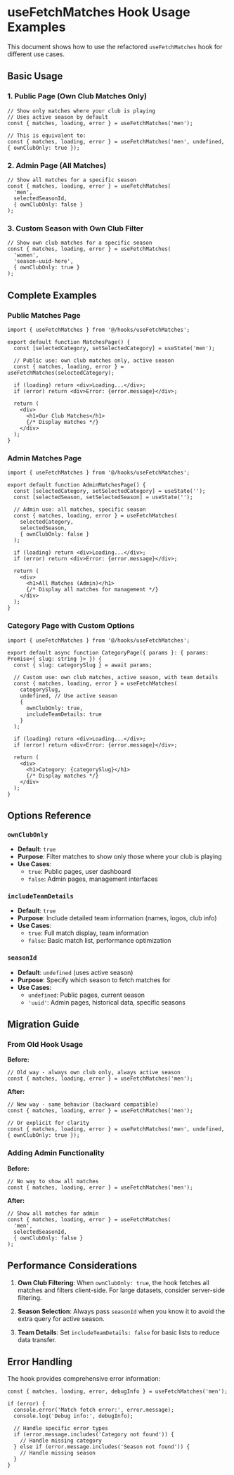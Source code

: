 # useFetchMatches Hook Usage Examples

This document shows how to use the refactored `useFetchMatches` hook for different use cases.

## Basic Usage

### 1. Public Page (Own Club Matches Only)

```tsx
// Show only matches where your club is playing
// Uses active season by default
const { matches, loading, error } = useFetchMatches('men');

// This is equivalent to:
const { matches, loading, error } = useFetchMatches('men', undefined, { ownClubOnly: true });
```

### 2. Admin Page (All Matches)

```tsx
// Show all matches for a specific season
const { matches, loading, error } = useFetchMatches(
  'men', 
  selectedSeasonId, 
  { ownClubOnly: false }
);
```

### 3. Custom Season with Own Club Filter

```tsx
// Show own club matches for a specific season
const { matches, loading, error } = useFetchMatches(
  'women', 
  'season-uuid-here', 
  { ownClubOnly: true }
);
```

## Complete Examples

### Public Matches Page

```tsx
import { useFetchMatches } from '@/hooks/useFetchMatches';

export default function MatchesPage() {
  const [selectedCategory, setSelectedCategory] = useState('men');
  
  // Public use: own club matches only, active season
  const { matches, loading, error } = useFetchMatches(selectedCategory);
  
  if (loading) return <div>Loading...</div>;
  if (error) return <div>Error: {error.message}</div>;
  
  return (
    <div>
      <h1>Our Club Matches</h1>
      {/* Display matches */}
    </div>
  );
}
```

### Admin Matches Page

```tsx
import { useFetchMatches } from '@/hooks/useFetchMatches';

export default function AdminMatchesPage() {
  const [selectedCategory, setSelectedCategory] = useState('');
  const [selectedSeason, setSelectedSeason] = useState('');
  
  // Admin use: all matches, specific season
  const { matches, loading, error } = useFetchMatches(
    selectedCategory, 
    selectedSeason, 
    { ownClubOnly: false }
  );
  
  if (loading) return <div>Loading...</div>;
  if (error) return <div>Error: {error.message}</div>;
  
  return (
    <div>
      <h1>All Matches (Admin)</h1>
      {/* Display all matches for management */}
    </div>
  );
}
```

### Category Page with Custom Options

```tsx
import { useFetchMatches } from '@/hooks/useFetchMatches';

export default async function CategoryPage({ params }: { params: Promise<{ slug: string }> }) {
  const { slug: categorySlug } = await params;
  
  // Custom use: own club matches, active season, with team details
  const { matches, loading, error } = useFetchMatches(
    categorySlug,
    undefined, // Use active season
    { 
      ownClubOnly: true,
      includeTeamDetails: true 
    }
  );
  
  if (loading) return <div>Loading...</div>;
  if (error) return <div>Error: {error.message}</div>;
  
  return (
    <div>
      <h1>Category: {categorySlug}</h1>
      {/* Display matches */}
    </div>
  );
}
```

## Options Reference

### `ownClubOnly`
- **Default**: `true`
- **Purpose**: Filter matches to show only those where your club is playing
- **Use Cases**:
  - `true`: Public pages, user dashboard
  - `false`: Admin pages, management interfaces

### `includeTeamDetails`
- **Default**: `true`
- **Purpose**: Include detailed team information (names, logos, club info)
- **Use Cases**:
  - `true`: Full match display, team information
  - `false`: Basic match list, performance optimization

### `seasonId`
- **Default**: `undefined` (uses active season)
- **Purpose**: Specify which season to fetch matches for
- **Use Cases**:
  - `undefined`: Public pages, current season
  - `'uuid'`: Admin pages, historical data, specific seasons

## Migration Guide

### From Old Hook Usage

**Before:**
```tsx
// Old way - always own club only, always active season
const { matches, loading, error } = useFetchMatches('men');
```

**After:**
```tsx
// New way - same behavior (backward compatible)
const { matches, loading, error } = useFetchMatches('men');

// Or explicit for clarity
const { matches, loading, error } = useFetchMatches('men', undefined, { ownClubOnly: true });
```

### Adding Admin Functionality

**Before:**
```tsx
// No way to show all matches
const { matches, loading, error } = useFetchMatches('men');
```

**After:**
```tsx
// Show all matches for admin
const { matches, loading, error } = useFetchMatches(
  'men', 
  selectedSeasonId, 
  { ownClubOnly: false }
);
```

## Performance Considerations

1. **Own Club Filtering**: When `ownClubOnly: true`, the hook fetches all matches and filters client-side. For large datasets, consider server-side filtering.

2. **Season Selection**: Always pass `seasonId` when you know it to avoid the extra query for active season.

3. **Team Details**: Set `includeTeamDetails: false` for basic lists to reduce data transfer.

## Error Handling

The hook provides comprehensive error information:

```tsx
const { matches, loading, error, debugInfo } = useFetchMatches('men');

if (error) {
  console.error('Match fetch error:', error.message);
  console.log('Debug info:', debugInfo);
  
  // Handle specific error types
  if (error.message.includes('Category not found')) {
    // Handle missing category
  } else if (error.message.includes('Season not found')) {
    // Handle missing season
  }
}
```
